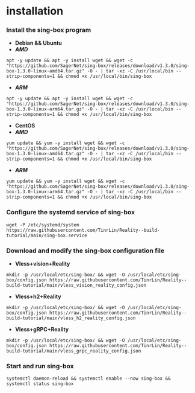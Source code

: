# **installation**
### Install the sing-box program
- **Debian && Ubuntu**
- ***AMD***
```
apt -y update && apt -y install wget && wget -c "https://github.com/SagerNet/sing-box/releases/download/v1.3.0/sing-box-1.3.0-linux-amd64.tar.gz" -O - | tar -xz -C /usr/local/bin --strip-components=1 && chmod +x /usr/local/bin/sing-box
```
- ***ARM***
```
apt -y update && apt -y install wget && wget -c "https://github.com/SagerNet/sing-box/releases/download/v1.3.0/sing-box-1.3.0-linux-arm64.tar.gz" -O - | tar -xz -C /usr/local/bin --strip-components=1 && chmod +x /usr/local/bin/sing-box
```
- **CentOS**
- ***AMD***
```
yum update && yum -y install wget && wget -c "https://github.com/SagerNet/sing-box/releases/download/v1.3.0/sing-box-1.3.0-linux-amd64.tar.gz" -O - | tar -xz -C /usr/local/bin --strip-components=1 && chmod +x /usr/local/bin/sing-box
```
- ***ARM***
```
yum update && yum -y install wget && wget -c "https://github.com/SagerNet/sing-box/releases/download/v1.3.0/sing-box-1.3.0-linux-arm64.tar.gz" -O - | tar -xz -C /usr/local/bin --strip-components=1 && chmod +x /usr/local/bin/sing-box
```
### Configure the systemd service of sing-box
```
wget -P /etc/systemd/system https://raw.githubusercontent.com/TinrLin/Reality--build-tutorial/main/sing-box.service
```
### Download and modify the sing-box configuration file
- **Vless+vision+Reality**
```
mkdir -p /usr/local/etc/sing-box/ && wget -O /usr/local/etc/sing-box/config.json https://raw.githubusercontent.com/TinrLin/Reality--build-tutorial/main/vless_vision_reality_config.json
```
- **Vless+h2+Reality**
```
mkdir -p /usr/local/etc/sing-box/ && wget -O /usr/local/etc/sing-box/config.json https://raw.githubusercontent.com/TinrLin/Reality--build-tutorial/main/vless_h2_reality_config.json
```
- **Vless+gRPC+Reality**
```
mkdir -p /usr/local/etc/sing-box/ && wget -O /usr/local/etc/sing-box/config.json https://raw.githubusercontent.com/TinrLin/Reality--build-tutorial/main/vless_grpc_reality_config.json
```
### Start and run sing-box
```
systemctl daemon-reload && systemctl enable --now sing-box && systemctl status sing-box
```
